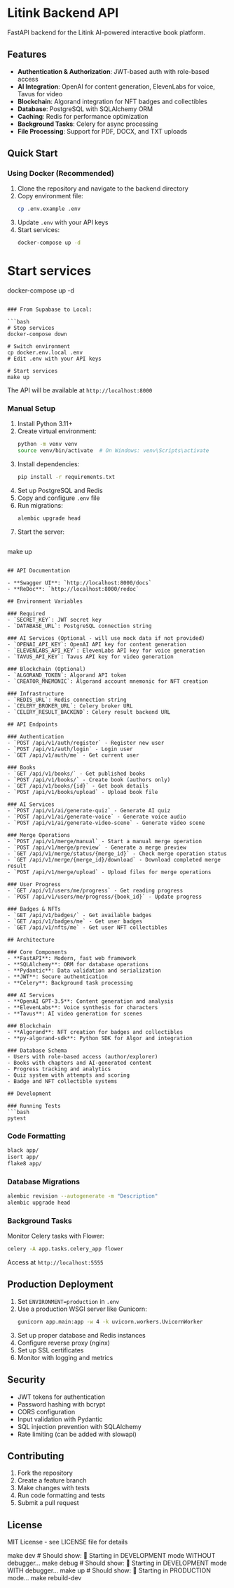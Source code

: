 # Litink Backend API

FastAPI backend for the Litink AI-powered interactive book platform.

## Features

- **Authentication & Authorization**: JWT-based auth with role-based access
- **AI Integration**: OpenAI for content generation, ElevenLabs for voice, Tavus for video
- **Blockchain**: Algorand integration for NFT badges and collectibles
- **Database**: PostgreSQL with SQLAlchemy ORM
- **Caching**: Redis for performance optimization
- **Background Tasks**: Celery for async processing
- **File Processing**: Support for PDF, DOCX, and TXT uploads

## Quick Start

### Using Docker (Recommended)

1. Clone the repository and navigate to the backend directory
2. Copy environment file:
   ```bash
   cp .env.example .env
   ```
3. Update `.env` with your API keys
4. Start services:
   ```bash
   docker-compose up -d
   ```


# Start services
docker-compose up -d
```

### From Supabase to Local:

```bash
# Stop services
docker-compose down

# Switch environment
cp docker.env.local .env
# Edit .env with your API keys

# Start services
make up 
```

The API will be available at `http://localhost:8000`

### Manual Setup

1. Install Python 3.11+
2. Create virtual environment:
   ```bash
   python -m venv venv
   source venv/bin/activate  # On Windows: venv\Scripts\activate
   ```
3. Install dependencies:
   ```bash
   pip install -r requirements.txt
   ```
4. Set up PostgreSQL and Redis
5. Copy and configure `.env` file
6. Run migrations:
   ```bash
   alembic upgrade head
   ```
7. Start the server:
   ```bash
  make up 
   ```

## API Documentation

- **Swagger UI**: `http://localhost:8000/docs`
- **ReDoc**: `http://localhost:8000/redoc`

## Environment Variables

### Required
- `SECRET_KEY`: JWT secret key
- `DATABASE_URL`: PostgreSQL connection string

### AI Services (Optional - will use mock data if not provided)
- `OPENAI_API_KEY`: OpenAI API key for content generation
- `ELEVENLABS_API_KEY`: ElevenLabs API key for voice generation
- `TAVUS_API_KEY`: Tavus API key for video generation

### Blockchain (Optional)
- `ALGORAND_TOKEN`: Algorand API token
- `CREATOR_MNEMONIC`: Algorand account mnemonic for NFT creation

### Infrastructure
- `REDIS_URL`: Redis connection string
- `CELERY_BROKER_URL`: Celery broker URL
- `CELERY_RESULT_BACKEND`: Celery result backend URL

## API Endpoints

### Authentication
- `POST /api/v1/auth/register` - Register new user
- `POST /api/v1/auth/login` - Login user
- `GET /api/v1/auth/me` - Get current user

### Books
- `GET /api/v1/books/` - Get published books
- `POST /api/v1/books/` - Create book (authors only)
- `GET /api/v1/books/{id}` - Get book details
- `POST /api/v1/books/upload` - Upload book file

### AI Services
- `POST /api/v1/ai/generate-quiz` - Generate AI quiz
- `POST /api/v1/ai/generate-voice` - Generate voice audio
- `POST /api/v1/ai/generate-video-scene` - Generate video scene

### Merge Operations
- `POST /api/v1/merge/manual` - Start a manual merge operation
- `POST /api/v1/merge/preview` - Generate a merge preview
- `GET /api/v1/merge/status/{merge_id}` - Check merge operation status
- `GET /api/v1/merge/{merge_id}/download` - Download completed merge result
- `POST /api/v1/merge/upload` - Upload files for merge operations

### User Progress
- `GET /api/v1/users/me/progress` - Get reading progress
- `POST /api/v1/users/me/progress/{book_id}` - Update progress

### Badges & NFTs
- `GET /api/v1/badges/` - Get available badges
- `GET /api/v1/badges/me` - Get user badges
- `GET /api/v1/nfts/me` - Get user NFT collectibles

## Architecture

### Core Components
- **FastAPI**: Modern, fast web framework
- **SQLAlchemy**: ORM for database operations
- **Pydantic**: Data validation and serialization
- **JWT**: Secure authentication
- **Celery**: Background task processing

### AI Services
- **OpenAI GPT-3.5**: Content generation and analysis
- **ElevenLabs**: Voice synthesis for characters
- **Tavus**: AI video generation for scenes

### Blockchain
- **Algorand**: NFT creation for badges and collectibles
- **py-algorand-sdk**: Python SDK for Algor and integration

### Database Schema
- Users with role-based access (author/explorer)
- Books with chapters and AI-generated content
- Progress tracking and analytics
- Quiz system with attempts and scoring
- Badge and NFT collectible systems

## Development

### Running Tests
```bash
pytest
```

### Code Formatting
```bash
black app/
isort app/
flake8 app/
```

### Database Migrations
```bash
alembic revision --autogenerate -m "Description"
alembic upgrade head
```

### Background Tasks
Monitor Celery tasks with Flower:
```bash
celery -A app.tasks.celery_app flower
```
Access at `http://localhost:5555`

## Production Deployment

1. Set `ENVIRONMENT=production` in `.env`
2. Use a production WSGI server like Gunicorn:
   ```bash
   gunicorn app.main:app -w 4 -k uvicorn.workers.UvicornWorker
   ```
3. Set up proper database and Redis instances
4. Configure reverse proxy (nginx)
5. Set up SSL certificates
6. Monitor with logging and metrics

## Security

- JWT tokens for authentication
- Password hashing with bcrypt
- CORS configuration
- Input validation with Pydantic
- SQL injection prevention with SQLAlchemy
- Rate limiting (can be added with slowapi)

## Contributing

1. Fork the repository
2. Create a feature branch
3. Make changes with tests
4. Run code formatting and tests
5. Submit a pull request

## License

MIT License - see LICENSE file for details

make dev     # Should show: 🔄 Starting in DEVELOPMENT mode WITHOUT debugger...
make debug   # Should show: 🐛 Starting in DEVELOPMENT mode WITH debugger...
make up      # Should show: 🚀 Starting in PRODUCTION mode...
make rebuild-dev


<!-- Step 4: Start VS Code Debugger
Go to Run and Debug panel (Ctrl+Shift+D)
Select "Docker: Attach to FastAPI"
Click the green play button
Wait for "Attached to Python" message
Step 5: Trigger the Code
Go to your frontend
Upload a book to trigger the breakpoints
VS Code should stop at your breakpoints
4. Debug the 'id' Error Specifically
Set breakpoints at these critical points: -->

